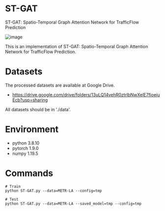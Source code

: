 # ST-GAT
ST-GAT: Spatio-Temporal Graph Attention Network for TrafficFlow Prediction


![image](https://user-images.githubusercontent.com/92875660/138129249-05ff06a2-a949-4957-a45a-2a1dfed952ae.png)

This is an implementation of ST-GAT: Spatio-Temporal Graph Attention Network for TrafficFlow Prediction.


# Datasets
The processed datasets are available at Google Drive.
* https://drive.google.com/drive/folders/13uLQ14vehR0ztrlbNwXelE7fioejuEcb?usp=sharing

All datasets should be in './data'.


# Environment
* python 3.8.10
* pytorch 1.9.0
* numpy 1.19.5


# Commands

    # Train
    python ST-GAT.py --data=METR-LA --config=tmp
  
    # Test
    python ST-GAT.py --data=METR-LA --saved_model=tmp --config=tmp
